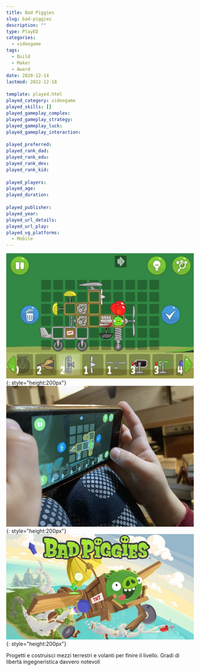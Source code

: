 ```yaml
---
title: Bad Piggies
slug: bad-piggies
description: ""
type: PlayED
categories:
  - videogame
tags:
  - Build
  - Maker
  - Award
date: 2020-12-14
lastmod: 2022-12-18

template: played.html
played_category: videogame
played_skills: []
played_gameplay_complex:
played_gameplay_strategy:
played_gameplay_luck:
played_gameplay_interaction:

played_preferred:
played_rank_dad: 
played_rank_edu:
played_rank_dev:
played_rank_kid: 

played_players: 
played_age: 
played_duration: 

played_publisher: 
played_year: 
played_url_details: 
played_url_play: 
played_vg_platforms:
  - Mobile
---
```


![](img/bad_piggies.webp){: style="height:200px"}
![](img/bad_piggies_2.webp){: style="height:200px"}
![](img/bad_piggies_3.webp){: style="height:200px"}

Progetti e costruisci mezzi terrestri e volanti per finire il livello. Gradi di libertà ingegneristica davvero notevoli
